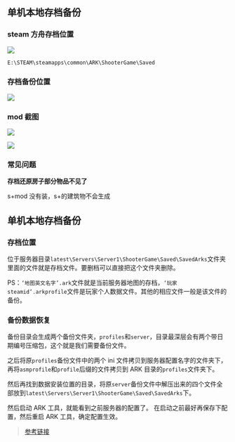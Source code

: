 

## 单机本地存档备份

### steam 方舟存档位置

![](https://cdn.jsdelivr.net/gh/tianzhenwuxie01/gitpicgo/img/20200613205919.png)

``` bash
E:\STEAM\steamapps\common\ARK\ShooterGame\Saved
```

### 存档备份位置

![](https://cdn.jsdelivr.net/gh/tianzhenwuxie01/gitpicgo/img/20200613210003.png)

### mod 截图

![](https://cdn.jsdelivr.net/gh/tianzhenwuxie01/gitpicgo/img/20200613210733.png)

![](https://cdn.jsdelivr.net/gh/tianzhenwuxie01/gitpicgo/img/20200613210748.png)

### 常见问题

**存档还原房子部分物品不见了**

s+mod 没有装，s+的建筑物不会生成

## 单机本地存档备份

### 存档位置

位于服务器目录`latest\Servers\Server1\ShooterGame\Saved\SavedArks`文件夹里面的文件就是存档文件。要删档可以直接把这个文件夹删除。

PS：`‘地图英文名字’.ark`文件就是当前服务器地图的存档，`‘玩家steamid’.arkprofile`文件是玩家个人数据文件。其他的相应文件一般是该文件的备份。

### 备份数据恢复

备份目录会生成两个备份文件夹，`profiles`和`server`，目录最深层会有两个带日期编号压缩包，这个就是我们需要备份文件。

之后将原`profiles`备份文件中的两个 ini 文件拷贝到服务器配置名字的文件夹下，再将`asmprofile`和`profile`后缀的文件拷贝到 ARK 目录的`profiles`文件夹下。

然后再找到数据安装位置的目录，将原`server`备份文件中解压出来的四个文件全部放到`latest\Servers\Server1\ShooterGame\Saved\SavedArks`下。

然后启动 ARK 工具，就能看到之前服务器的配置了。
在启动之前最好再保存下配置，然后重启 ARK 工具，确定配置生效。

> [参考链接](https://vilark.com/87.html)
